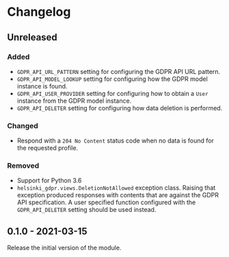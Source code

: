 # Changelog

## Unreleased

### Added

- `GDPR_API_URL_PATTERN` setting for configuring the GDPR API URL pattern.
- `GDPR_API_MODEL_LOOKUP` setting for configuring how the GDPR model instance is found.
- `GDPR_API_USER_PROVIDER` setting for configuring how to obtain a `User` instance from the GDPR model instance.
- `GDPR_API_DELETER` setting for configuring how data deletion is performed.

### Changed

- Respond with a `204 No Content` status code when no data is found for the requested profile.

### Removed

- Support for Python 3.6
- `helsinki_gdpr.views.DeletionNotAllowed` exception class. Raising that exception produced responses with
  contents that are against the GDPR API specification. A user specified function configured with the
  `GDPR_API_DELETER` setting should be used instead.

## 0.1.0 - 2021-03-15

Release the initial version of the module.
